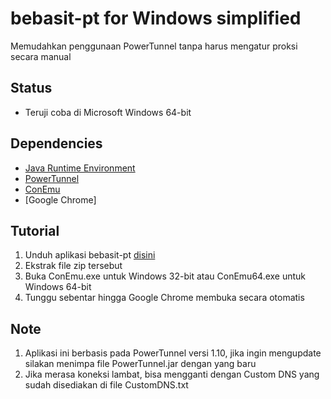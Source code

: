# bebasit-pt for Windows simplified
Memudahkan penggunaan PowerTunnel tanpa harus mengatur proksi secara manual

## Status
- Teruji coba di Microsoft Windows 64-bit

## Dependencies
- [Java Runtime Environment](https://www.oracle.com/java/technologies/javase-jre8-downloads.html)
- [PowerTunnel](https://github.com/krlvm/PowerTunnel)
- [ConEmu](https://conemu.github.io/)
- [Google Chrome]

## Tutorial
1. Unduh aplikasi bebasit-pt [disini](https://github.com/bebasid/bebasit/releases/download/v0.0.1/bebasit-pt.zip)
2. Ekstrak file zip tersebut
3. Buka ConEmu.exe untuk Windows 32-bit atau ConEmu64.exe untuk Windows 64-bit
4. Tunggu sebentar hingga Google Chrome membuka secara otomatis

## Note
1. Aplikasi ini berbasis pada PowerTunnel versi 1.10, jika ingin mengupdate silakan menimpa file PowerTunnel.jar dengan yang baru
2. Jika merasa koneksi lambat, bisa mengganti dengan Custom DNS yang sudah disediakan di file CustomDNS.txt
